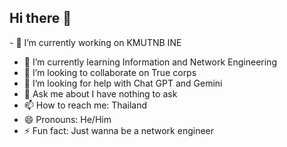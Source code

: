 ## Hi there 👋

<!--
**CaptMavvvvv/CaptMavvvvv** is a ✨ _special_ ✨ repository because its `README.md` (this file) appears on your GitHub profile.

Here are some ideas to get you started:

- 🔭 I’m currently working on KMUTNB INE
- 🌱 I’m currently learning Information and Network Engineering
- 👯 I’m looking to collaborate on True corps
- 🤔 I’m looking for help with Chat GPT and Gemini
- 💬 Ask me about I have nothing to ask
- 📫 How to reach me: Thailand
- 😄 Pronouns: He/Him
- ⚡ Fun fact: Just wanna be a network engineer
--> - 🔭 I’m currently working on KMUTNB INE
- 🌱 I’m currently learning Information and Network Engineering
- 👯 I’m looking to collaborate on True corps
- 🤔 I’m looking for help with Chat GPT and Gemini
- 💬 Ask me about I have nothing to ask
- 📫 How to reach me: Thailand
- 😄 Pronouns: He/Him
- ⚡ Fun fact: Just wanna be a network engineer
